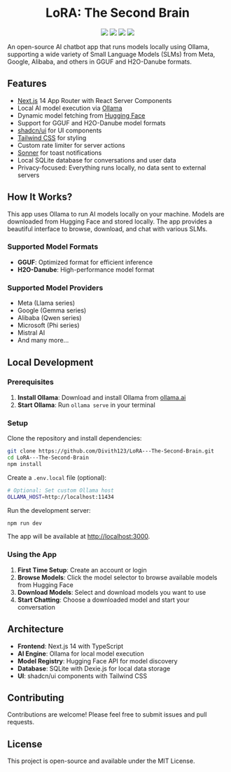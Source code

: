 <h1 align="center">LoRA: The Second Brain</h1>

<p align="center">

<img src ="https://img.shields.io/badge/Next.js-000000.svg?style=for-the-badge&logo=nextdotjs&logoColor=white">
<img src ="https://img.shields.io/badge/TypeScript-3178C6.svg?style=for-the-badge&logo=TypeScript&logoColor=white">
<img src ="https://img.shields.io/badge/Ollama-000000.svg?style=for-the-badge&logo=Ollama&logoColor=white">
<img src ="https://img.shields.io/badge/Hugging_Face-F8F9FA.svg?style=for-the-badge&logo=huggingface&logoColor=black">

</p>

An open-source AI chatbot app that runs models locally using Ollama, supporting a wide variety of Small Language Models (SLMs) from Meta, Google, Alibaba, and others in GGUF and H2O-Danube formats.

## Features

- [Next.js](https://nextjs.org/) 14 App Router with React Server Components
- Local AI model execution via [Ollama](https://ollama.ai/)
- Dynamic model fetching from [Hugging Face](https://huggingface.co/)
- Support for GGUF and H2O-Danube model formats
- [shadcn/ui](https://ui.shadcn.com/) for UI components
- [Tailwind CSS](https://tailwindcss.com/) for styling
- Custom rate limiter for server actions
- [Sonner](https://sonner.emilkowal.ski/) for toast notifications
- Local SQLite database for conversations and user data
- Privacy-focused: Everything runs locally, no data sent to external servers

## How It Works?

This app uses Ollama to run AI models locally on your machine. Models are downloaded from Hugging Face and stored locally. The app provides a beautiful interface to browse, download, and chat with various SLMs.

### Supported Model Formats
- **GGUF**: Optimized format for efficient inference
- **H2O-Danube**: High-performance model format

### Supported Model Providers
- Meta (Llama series)
- Google (Gemma series)
- Alibaba (Qwen series)
- Microsoft (Phi series)
- Mistral AI
- And many more...

## Local Development

### Prerequisites

1. **Install Ollama**: Download and install Ollama from [ollama.ai](https://ollama.ai/)
2. **Start Ollama**: Run `ollama serve` in your terminal

### Setup

Clone the repository and install dependencies:

```bash
git clone https://github.com/Divith123/LoRA---The-Second-Brain.git
cd LoRA---The-Second-Brain
npm install
```

Create a `.env.local` file (optional):

```bash
# Optional: Set custom Ollama host
OLLAMA_HOST=http://localhost:11434
```

Run the development server:

```bash
npm run dev
``` 

The app will be available at [http://localhost:3000](http://localhost:3000).

### Using the App

1. **First Time Setup**: Create an account or login
2. **Browse Models**: Click the model selector to browse available models from Hugging Face
3. **Download Models**: Select and download models you want to use
4. **Start Chatting**: Choose a downloaded model and start your conversation

## Architecture

- **Frontend**: Next.js 14 with TypeScript
- **AI Engine**: Ollama for local model execution
- **Model Registry**: Hugging Face API for model discovery
- **Database**: SQLite with Dexie.js for local data storage
- **UI**: shadcn/ui components with Tailwind CSS

## Contributing

Contributions are welcome! Please feel free to submit issues and pull requests.

## License

This project is open-source and available under the MIT License.
